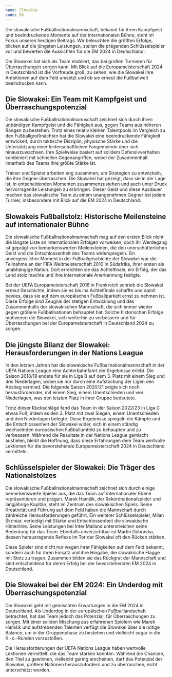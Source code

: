 ```yaml
---
name: Slovakia
code: SK
---
```


Die slowakische Fußballnationalmannschaft, bekannt für ihren Kampfgeist und beeindruckende Momente auf der internationalen Bühne, steht im Fokus unseres heutigen Beitrags. Wir beleuchten die größten Erfolge, blicken auf die jüngsten Leistungen, stellen die prägenden Schlüsselspieler vor und bewerten die Aussichten für die EM 2024 in Deutschland. 

Die Slowakei hat sich als Team etabliert, das bei großen Turnieren für Überraschungen sorgen kann. Mit Blick auf die Europameisterschaft 2024 in Deutschland ist die Vorfreude groß, zu sehen, wie die Slowakei ihre Ambitionen auf dem Feld umsetzt und ob sie erneut die Fußballwelt beeindrucken kann.


## Die Slowakei: Ein Team mit Kampfgeist und Überraschungspotenzial

Die slowakische Fußballnationalmannschaft zeichnet sich durch ihren unbändigen Kampfgeist und die Fähigkeit aus, gegen Teams aus höheren Rängen zu bestehen. Trotz eines relativ kleinen Talentpools im Vergleich zu den Fußballgroßmächten hat die Slowakei eine beeindruckende Fähigkeit entwickelt, durch taktische Disziplin, physische Stärke und die Unterstützung einer leidenschaftlichen Fangemeinde über sich hinauszuwachsen. Ihre Spielweise basiert auf solidem Defensivverhalten kombiniert mit schnellen Gegenangriffen, wobei der Zusammenhalt innerhalb des Teams ihre größte Stärke ist. 

Trainer und Spieler arbeiten eng zusammen, um Strategien zu entwickeln, die ihre Gegner überraschen. Die Slowakei hat gezeigt, dass sie in der Lage ist, in entscheidenden Momenten zusammenzustehen und auch unter Druck hervorragende Leistungen zu erbringen. Dieser Geist und diese Ausdauer machen das slowakische Team zu einem unangenehmen Gegner bei jedem Turnier, insbesondere mit Blick auf die EM 2024 in Deutschland.


## Slowakeis Fußballstolz: Historische Meilensteine auf internationaler Bühne

Die slowakische Fußballnationalmannschaft mag auf den ersten Blick nicht die längste Liste an internationalen Erfolgen vorweisen, doch ihr Werdegang ist geprägt von bemerkenswerten Meilensteinen, die den unerschütterlichen Geist und die Entschlossenheit des Teams widerspiegeln. Ein unvergesslicher Moment in der Fußballgeschichte der Slowakei war die Teilnahme an der FIFA Weltmeisterschaft 2010 in Südafrika, ihrer ersten als unabhängige Nation. Dort erreichten sie das Achtelfinale, ein Erfolg, der das Land stolz machte und ihre internationale Anerkennung festigte. 

Bei der UEFA Europameisterschaft 2016 in Frankreich schrieb die Slowakei erneut Geschichte, indem sie es bis ins Achtelfinale schaffte und damit bewies, dass sie auf dem europäischen Fußballparkett ernst zu nehmen ist. Diese Erfolge sind Zeugnis der stetigen Entwicklung und des Zusammenhalts der slowakischen Mannschaft, die sich immer wieder gegen größere Fußballnationen behauptet hat. Solche historischen Erfolge motivieren die Slowakei, sich weiterhin zu verbessern und für Überraschungen bei der Europameisterschaft in Deutschland 2024 zu sorgen.


## Die jüngste Bilanz der Slowakei: Herausforderungen in der Nations League

In den letzten Jahren hat die slowakische Fußballnationalmannschaft in der UEFA Nations League eine Achterbahnfahrt der Ergebnisse erlebt. Die Saison 2018/19 endete für sie in Liga B auf dem 3. Platz mit einem Sieg und drei Niederlagen, wobei sie nur durch eine Aufstockung der Ligen den Abstieg vermied. Die folgende Saison 2020/21 zeigte sich noch herausfordernder, mit einem Sieg, einem Unentschieden und vier Niederlagen, was den letzten Platz in ihrer Gruppe bedeutete. 

Trotz dieser Rückschläge fand das Team in der Saison 2022/23 in Liga C etwas Fuß, indem es den 3. Platz mit zwei Siegen, einem Unentschieden und drei Niederlagen belegte. Diese Ergebnisse spiegeln die Kämpfe und die Entschlossenheit der Slowakei wider, sich in einem ständig wechselnden europäischen Fußballumfeld zu behaupten und zu verbessern. Während die Resultate in der Nations League gemischt ausfielen, bleibt die Hoffnung, dass diese Erfahrungen dem Team wertvolle Lektionen für die bevorstehende Europameisterschaft 2024 in Deutschland vermitteln.


## Schlüsselspieler der Slowakei: Die Träger des Nationalstolzes

Die slowakische Fußballnationalmannschaft zeichnet sich durch einige bemerkenswerte Spieler aus, die das Team auf internationaler Ebene repräsentieren und prägen. Marek Hamšík, der Rekordnationalspieler und langjährige Kapitän, steht im Zentrum des slowakischen Spiels. Seine Kreativität und Führung auf dem Feld haben die Mannschaft durch zahlreiche Herausforderungen geführt. Ein weiterer Schlüsselspieler, Milan Škriniar, verteidigt mit Stärke und Entschlossenheit die slowakische Hinterlinie. Seine Leistungen bei Inter Mailand unterstreichen seine Bedeutung für das Team. Ebenfalls unverzichtbar ist Martin Dúbravka, dessen herausragende Reflexe im Tor der Slowakei oft den Rücken stärken. 

Diese Spieler sind nicht nur wegen ihrer Fähigkeiten auf dem Feld bekannt, sondern auch für ihren Einsatz und ihre Hingabe, die slowakische Flagge mit Stolz zu tragen. Zusammen bilden sie das Rückgrat der Mannschaft und sind entscheidend für deren Erfolg bei der bevorstehenden EM 2024 in Deutschland.


## Die Slowakei bei der EM 2024: Ein Underdog mit Überraschungspotenzial

Die Slowakei geht mit gemischten Erwartungen in die EM 2024 in Deutschland. Als Underdog in der europäischen Fußballlandschaft betrachtet, hat das Team jedoch das Potenzial, für Überraschungen zu sorgen. Mit einer soliden Mischung aus erfahrenen Spielern wie Marek Hamšík und aufstrebenden Talenten verfügt die Slowakei über die nötige Balance, um in der Gruppenphase zu bestehen und vielleicht sogar in die K.-o.-Runden vorzustoßen. 

Die Herausforderungen der UEFA Nations League haben wertvolle Lektionen vermittelt, die das Team stärken könnten. Während die Chancen, den Titel zu gewinnen, vielleicht gering erscheinen, darf das Potenzial der Slowakei, größere Nationen herauszufordern und zu überraschen, nicht unterschätzt werden.
